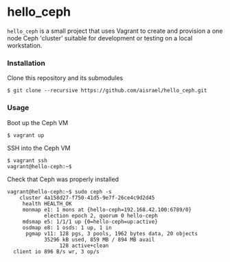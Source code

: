# hello_ceph

`hello_ceph` is a small project that uses Vagrant to create and provision a one node Ceph 'cluster' suitable for development or testing on a local workstation.

### Installation

Clone this repository and its submodules

```
$ git clone --recursive https://github.com/aisrael/hello_ceph.git
```

### Usage

Boot up the Ceph VM

```
$ vagrant up
```

SSH into the Ceph VM

```
$ vagrant ssh
vagrant@hello-ceph:~$
```

Check that Ceph was properly installed

```
vagrant@hello-ceph:~$ sudo ceph -s
    cluster 4a158d27-f750-41d5-9e7f-26ce4c9d2d45
     health HEALTH_OK
     monmap e1: 1 mons at {hello-ceph=192.168.42.100:6789/0}
            election epoch 2, quorum 0 hello-ceph
     mdsmap e5: 1/1/1 up {0=hello-ceph=up:active}
     osdmap e8: 1 osds: 1 up, 1 in
      pgmap v11: 128 pgs, 3 pools, 1962 bytes data, 20 objects
            35296 kB used, 859 MB / 894 MB avail
                 128 active+clean
  client io 896 B/s wr, 3 op/s
```
